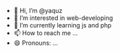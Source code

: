 - 👋 Hi, I’m @yaquz
- 👀 I’m interested in web-developing
- 🌱 I’m currently learning js and php
- 📫 How to reach me ...
- 😄 Pronouns: ...
